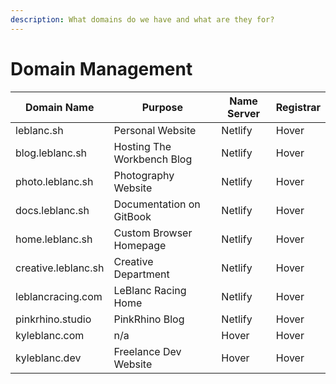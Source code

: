 ```yaml
---
description: What domains do we have and what are they for?
---
```


# Domain Management

| Domain Name         | Purpose                    | Name Server | Registrar |
| ------------------- | -------------------------- | ----------- | --------- |
| leblanc.sh          | Personal Website           | Netlify     | Hover     |
| blog.leblanc.sh     | Hosting The Workbench Blog | Netlify     | Hover     |
| photo.leblanc.sh    | Photography Website        | Netlify     | Hover     |
| docs.leblanc.sh     | Documentation on GitBook   | Netlify     | Hover     |
| home.leblanc.sh     | Custom Browser Homepage    | Netlify     | Hover     |
| creative.leblanc.sh | Creative Department        | Netlify     | Hover     |
| leblancracing.com   | LeBlanc Racing Home        | Netlify     | Hover     |
| pinkrhino.studio    | PinkRhino Blog             | Netlify     | Hover     |
| kyleblanc.com       | n/a                        | Hover       | Hover     |
| kyleblanc.dev       | Freelance Dev Website      | Hover       | Hover     |
